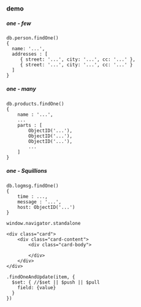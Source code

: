 ### demo


##### one - few
```
db.person.findOne()
{
  name: '...',
  addresses : [
     { street: '...', city: '...', cc: '...' },
     { street: '...', city: '...', cc: '...' }
  ]
}
```

##### one - many
```
db.products.findOne()
{
    name : '...',
    ...
    parts : [
        ObjectID('...'),
        ObjectID('...'),
        ObjectID('...'),
        ...
    ]
}
```

##### one - Squillions
```
db.logmsg.findOne()
{
    time : ...,
    message : '...',
    host: ObjectID('...')
}
```

`window.navigator.standalone`


```
<div class="card">
    <div class="card-content">
        <div class="card-body">
            
        </div>
    </div>
</div>
```


```
.findOneAndUpdate(item, {
  $set: { //$set || $push || $pull
    field: {value}
  }
})
```